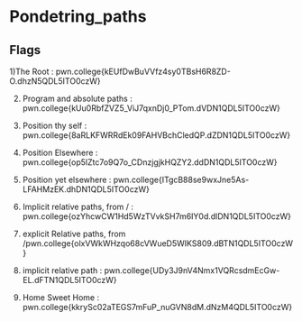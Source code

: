 # Pondetring_paths
## Flags
1)The Root : pwn.college{kEUfDwBuVVfz4sy0TBsH6R8ZD-O.dhzN5QDL5ITO0czW}

2) Program and absolute paths : pwn.college{kUu0RbfZVZ5_ViJ7qxnDj0_PTom.dVDN1QDL5ITO0czW}

3) Position thy self : pwn.college{8aRLKFWRRdEk09FAHVBchCledQP.dZDN1QDL5ITO0czW}

4) Position Elsewhere : pwn.college{op5lZtc7o9Q7o_CDnzjgjkHQZY2.ddDN1QDL5ITO0czW}

5) Position yet elsewhere : pwn.college{ITgcB88se9wxJne5As-LFAHMzEK.dhDN1QDL5ITO0czW} 

6) Implicit relative paths, from / : pwn.college{ozYhcwCW1Hd5WzTVvkSH7m6IY0d.dlDN1QDL5ITO0czW}

7) explicit Relative paths, from /pwn.college{olxVWkWHzqo68cVWueD5WIKS809.dBTN1QDL5ITO0czW}

8) implicit relative path : pwn.college{UDy3J9nV4Nmx1VQRcsdmEcGw-EL.dFTN1QDL5ITO0czW}

9) Home Sweet Home : pwn.college{kkrySc02aTEGS7mFuP_nuGVN8dM.dNzM4QDL5ITO0czW}
